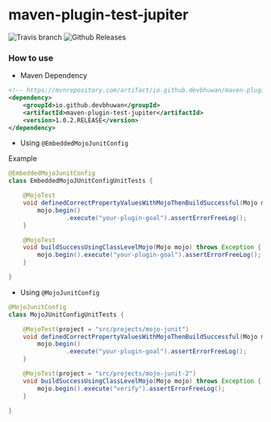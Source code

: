 # maven-plugin-test-jupiter

![Travis branch](https://img.shields.io/travis/devbhuwan/maven-plugin-test-jupiter.svg?style=for-the-badge) 
![Github Releases](https://img.shields.io/github/downloads/devbhuwan/maven-plugin-test-jupiter/latest/total.svg?style=for-the-badge)

### How to use

- Maven Dependency
```xml
<!-- https://mvnrepository.com/artifact/io.github.devbhuwan/maven-plugin-test-jupiter -->
<dependency>
    <groupId>io.github.devbhuwan</groupId>
    <artifactId>maven-plugin-test-jupiter</artifactId>
    <version>1.0.2.RELEASE</version>
</dependency>
```

- Using `@EmbeddedMojoJunitConfig`

Example
```java
@EmbeddedMojoJunitConfig
class EmbeddedMojoJUnitConfigUnitTests {

    @MojoTest
    void definedCorrectPropertyValuesWithMojoThenBuildSuccessful(Mojo mojo) throws Exception {
        mojo.begin()
                .execute("your-plugin-goal").assertErrorFreeLog();
    }

    @MojoTest
    void buildSuccessUsingClassLevelMojo(Mojo mojo) throws Exception {
        mojo.begin().execute("your-plugin-goal").assertErrorFreeLog();
    }

}
```

- Using `@MojoJunitConfig` 
```java
@MojoJunitConfig
class MojoJUnitConfigUnitTests {

    @MojoTest(project = "src/projects/mojo-junit")
    void definedCorrectPropertyValuesWithMojoThenBuildSuccessful(Mojo mojo) throws Exception {
        mojo.begin()
                .execute("your-plugin-goal").assertErrorFreeLog();
    }

    @MojoTest(project = "src/projects/mojo-junit-2")
    void buildSuccessUsingClassLevelMojo(Mojo mojo) throws Exception {
        mojo.begin().execute("verify").assertErrorFreeLog();
    }
 
}
```
